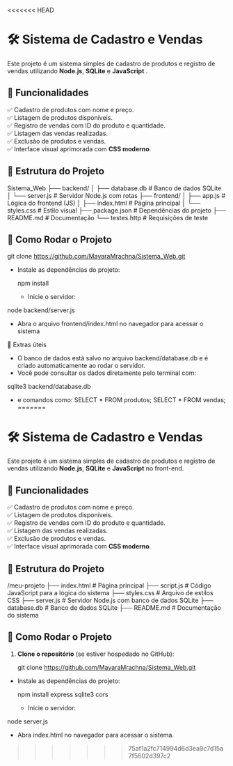<<<<<<< HEAD
# 🛠️ Sistema de Cadastro e Vendas
Este projeto é um sistema simples de cadastro de produtos e registro de vendas utilizando **Node.js**, **SQLite** e **JavaScript** .

## 📌 Funcionalidades
✅ Cadastro de produtos com nome e preço.  
✅ Listagem de produtos disponíveis.  
✅ Registro de vendas com ID do produto e quantidade.  
✅ Listagem das vendas realizadas.  
✅ Exclusão de produtos e vendas.  
✅ Interface visual aprimorada com **CSS moderno**.  

## 📂 Estrutura do Projeto
Sistema_Web
├── backend/
│   ├── database.db        # Banco de dados SQLite
│   └── server.js          # Servidor Node.js com rotas
├── frontend/
│   ├── app.js             # Lógica do frontend (JS)
│   ├── index.html         # Página principal
│   └── styles.css         # Estilo visual
├── package.json           # Dependências do projeto
├── README.md              # Documentação
└── testes.http            # Requisições de teste


## 🚀 Como Rodar o Projeto

   git clone https://github.com/MayaraMrachna/Sistema_Web.git
   
- Instale as dependências do projeto:

   npm install 

   - Inicie o servidor:

node backend/server.js

- Abra o arquivo frontend/index.html no navegador para acessar o sistema

🧠 Extras úteis
- O banco de dados está salvo no arquivo backend/database.db e é criado automaticamente ao rodar o servidor.
- Você pode consultar os dados diretamente pelo terminal com:

sqlite3 backend/database.db

- e comandos como:
SELECT * FROM produtos;
SELECT * FROM vendas;
=======
# 🛠️ Sistema de Cadastro e Vendas
Este projeto é um sistema simples de cadastro de produtos e registro de vendas utilizando **Node.js**, **SQLite** e **JavaScript** no front-end.

## 📌 Funcionalidades
✅ Cadastro de produtos com nome e preço.  
✅ Listagem de produtos disponíveis.  
✅ Registro de vendas com ID do produto e quantidade.  
✅ Listagem das vendas realizadas.  
✅ Exclusão de produtos e vendas.  
✅ Interface visual aprimorada com **CSS moderno**.  

## 📂 Estrutura do Projeto
/meu-projeto 
├── index.html       # Página principal 
├── script.js        # Código JavaScript para a lógica do sistema 
├── styles.css       # Arquivo de estilos CSS 
├── server.js        # Servidor Node.js com banco de dados SQLite 
├── database.db      # Banco de dados SQLite 
├── README.md        # Documentação do sistema


## 🚀 Como Rodar o Projeto
1. **Clone o repositório** (se estiver hospedado no GitHub):

   git clone https://github.com/MayaraMrachna/Sistema_Web.git
   
- Instale as dependências do projeto:

   npm install express sqlite3 cors

   - Inicie o servidor:

node server.js

- Abra index.html no navegador para acessar o sistema.
>>>>>>> 75af1a2fc714994d6d3ea9c7d15a7f5602d397c2
